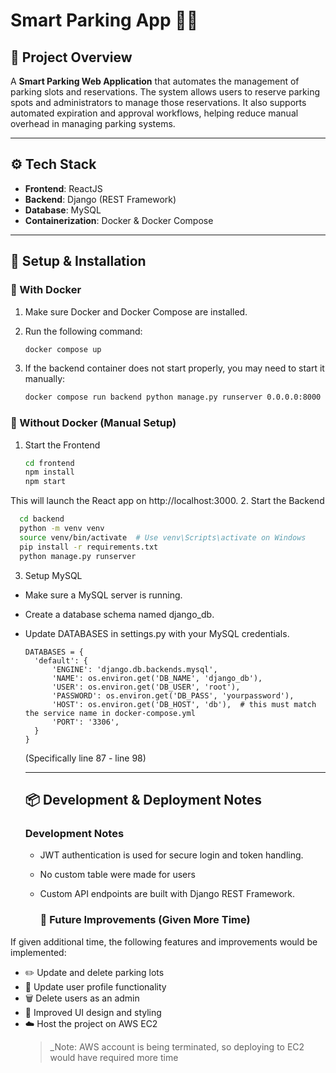# Smart Parking App 🚗📱

## 📌 Project Overview

A **Smart Parking Web Application** that automates the management of parking slots and reservations. The system allows users to reserve parking spots and administrators to manage those reservations. It also supports automated expiration and approval workflows, helping reduce manual overhead in managing parking systems.

---

## ⚙️ Tech Stack

- **Frontend**: ReactJS  
- **Backend**: Django (REST Framework)  
- **Database**: MySQL  
- **Containerization**: Docker & Docker Compose  

---

## 🚀 Setup & Installation

### 🔧 With Docker

1. Make sure Docker and Docker Compose are installed.
2. Run the following command:

   ```bash
   docker compose up
3. If the backend container does not start properly, you may need to start it manually:
   ```bash
   docker compose run backend python manage.py runserver 0.0.0.0:8000
### 🔧 Without Docker (Manual Setup)
1. Start the Frontend
   ```bash
   cd frontend
   npm install
   npm start
  This will launch the React app on http://localhost:3000.
2.  Start the Backend
```bash
  cd backend
  python -m venv venv
  source venv/bin/activate  # Use venv\Scripts\activate on Windows
  pip install -r requirements.txt
  python manage.py runserver

```

3. Setup MySQL
- Make sure a MySQL server is running.

- Create a database schema named django_db.

- Update DATABASES in settings.py with your MySQL credentials.

  ```
  DATABASES = {
    'default': {
        'ENGINE': 'django.db.backends.mysql',
        'NAME': os.environ.get('DB_NAME', 'django_db'),
        'USER': os.environ.get('DB_USER', 'root'),
        'PASSWORD': os.environ.get('DB_PASS', 'yourpassword'),
        'HOST': os.environ.get('DB_HOST', 'db'),  # this must match the service name in docker-compose.yml
        'PORT': '3306',
    }
  }
  ```
  (Specifically line 87 - line 98)

  ---

  ## 📦 Development & Deployment Notes

  ### Development Notes
  - JWT authentication is used for secure login and token handling.
  - No custom table were made for users
  - Custom API endpoints are built with Django REST Framework.
 
    ### 🔮 Future Improvements (Given More Time)

If given additional time, the following features and improvements would be implemented:

- ✏️ Update and delete parking lots  
- 👤 Update user profile functionality  
- 🗑️ Delete users as an admin  
- 🎨 Improved UI design and styling  
- ☁️ Host the project on AWS EC2  
  > _Note: AWS account is being terminated, so deploying to EC2 would have required more time




  
